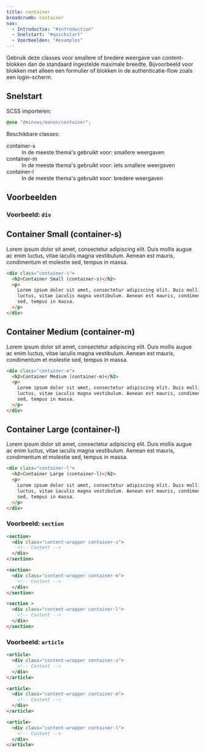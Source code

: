 ```yaml
---
title: container
breadcrumb: container
nav:
  - Introductie: "#introduction"
  - Snelstart: "#quickstart"
  - Voorbeelden: "#examples"
---
```


Gebruik deze classes voor smallere of bredere weergave van content-blokken dan de standaard ingestelde maximale breedte.
Bijvoorbeeld voor blokken met alleen een formulier of blokken in de authenticatie-flow zoals een login-scherm.

<h2 id="quickstart">Snelstart</h2>

SCSS importeren:

```scss
@use "@minvws/manon/container";
```

Beschikbare classes:

<dl>
  <div>
    <dt>container-s</dt>
    <dd>In de meeste thema's gebruikt voor: smallere weergaven</dd>
  </div>

  <div>
    <dt>container-m</dt>
    <dd>In de meeste thema's gebruikt voor: iets smallere weergaven</dd>
  </div>

  <div>
    <dt>container-l</dt>
    <dd>In de meeste thema's gebruikt voor: bredere weergaven</dd>
  </div>
</dl>

<h2 id="examples">Voorbeelden</h2>

### Voorbeeld: `div`

<div class="container-s">
  <h2>Container Small (container-s)</h2>
  <p>
    Lorem ipsum dolor sit amet, consectetur adipiscing elit. Duis mollis augue ac enim
    luctus, vitae iaculis magna vestibulum. Aenean est mauris, condimentum et molestie
    sed, tempus in massa.
  </p>
</div>

```html
<div class="container-s">
  <h2>Container Small (container-s)</h2>
  <p>
    Lorem ipsum dolor sit amet, consectetur adipiscing elit. Duis mollis augue ac enim
    luctus, vitae iaculis magna vestibulum. Aenean est mauris, condimentum et molestie
    sed, tempus in massa.
  </p>
</div>
```

<div class="container-m">
  <h2>Container Medium (container-m)</h2>
  <p>
    Lorem ipsum dolor sit amet, consectetur adipiscing elit. Duis mollis augue ac enim
    luctus, vitae iaculis magna vestibulum. Aenean est mauris, condimentum et molestie
    sed, tempus in massa.
  </p>
</div>

```html
<div class="container-m">
  <h2>Container Medium (container-m)</h2>
  <p>
    Lorem ipsum dolor sit amet, consectetur adipiscing elit. Duis mollis augue ac enim
    luctus, vitae iaculis magna vestibulum. Aenean est mauris, condimentum et molestie
    sed, tempus in massa.
  </p>
</div>
```

<div class="container-l">
  <h2>Container Large (container-l)</h2>
  <p>
    Lorem ipsum dolor sit amet, consectetur adipiscing elit. Duis mollis augue ac enim
    luctus, vitae iaculis magna vestibulum. Aenean est mauris, condimentum et molestie
    sed, tempus in massa.
  </p>
</div>

```html
<div class="container-l">
  <h2>Container Large (container-l)</h2>
  <p>
    Lorem ipsum dolor sit amet, consectetur adipiscing elit. Duis mollis augue ac enim
    luctus, vitae iaculis magna vestibulum. Aenean est mauris, condimentum et molestie
    sed, tempus in massa.
  </p>
</div>
```

### Voorbeeld: `section`

```html
<section>
  <div class="content-wrapper container-s">
    <!-- Content -->
  </div>
</section>

<section>
  <div class="content-wrapper container-m">
    <!-- Content -->
  </div>
</section>

<section >
  <div class="content-wrapper container-l">
    <!-- Content -->
  </div>
</section>
```

### Voorbeeld: `article`

```html
<article>
  <div class="content-wrapper container-s">
    <!-- Content -->
  </div>
</article>

<article>
  <div class="content-wrapper container-m">
    <!-- Content -->
  </div>
</article>

<article>
  <div class="content-wrapper container-l">
    <!-- Content -->
  </div>
</article>
```
